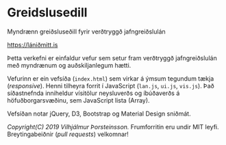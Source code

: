 # Greidslusedill
Myndrænn greiðsluseðill fyrir verðtryggð jafngreiðslulán

<https://lániðmitt.is>

Þetta verkefni er einfaldur vefur sem setur fram verðtryggð jafngreiðslulán
með myndrænum og auðskiljanlegum hætti.

Vefurinn er ein vefsíða (`index.html`) sem virkar á ýmsum tegundum tækja
(*responsive*). Henni tilheyra forrit í JavaScript (`lan.js`, `ui.js`, `vis.js`).
Það síðastnefnda inniheldur vísitölur neysluverðs og íbúðaverðs á höfuðborgarsvæðinu,
sem JavaScript lista (Array).

Vefsíðan notar jQuery, D3, Bootstrap og Material Design sniðmát.

*Copyright(C) 2019 Vilhjálmur Þorsteinsson.*
Frumforritin eru undir MIT leyfi. Breytingabeiðnir (*pull requests*) velkomnar!
